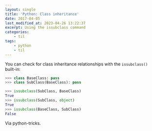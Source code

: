 ```yaml
---
layout: single
title: 'Python: Class inheritance'
date: 2017-04-05
last_modified_at: 2023-04-26 13:22:37
excerpt: Using the issubclass command
categories:
    - til
tags:
    - python
    - til
---
```


You can check for class inheritance relationships with the `issubclass()` built-in:

```python
>>> class BaseClass: pass
>>> class SubClass(BaseClass): pass

>>> issubclass(SubClass, BaseClass)
True
>>> issubclass(SubClass, object)
True
>>> issubclass(BaseClass, SubClass)
False
```

Via python-tricks.
